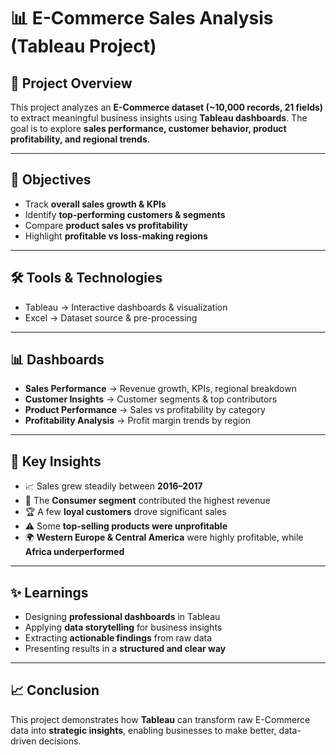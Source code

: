 # 📊 E-Commerce Sales Analysis (Tableau Project)  

## 📌 Project Overview  
This project analyzes an **E-Commerce dataset (~10,000 records, 21 fields)** to extract meaningful business insights using **Tableau dashboards**. The goal is to explore **sales performance, customer behavior, product profitability, and regional trends**.  

---

## 🎯 Objectives  
- Track **overall sales growth & KPIs**  
- Identify **top-performing customers & segments**  
- Compare **product sales vs profitability**  
- Highlight **profitable vs loss-making regions**  

---

## 🛠 Tools & Technologies  
- Tableau → Interactive dashboards & visualization  
- Excel → Dataset source & pre-processing  

---

## 📊 Dashboards  
- **Sales Performance** → Revenue growth, KPIs, regional breakdown  
- **Customer Insights** → Customer segments & top contributors  
- **Product Performance** → Sales vs profitability by category  
- **Profitability Analysis** → Profit margin trends by region  

---

## 🔎 Key Insights  
- 📈 Sales grew steadily between **2016–2017**  
- 👥 The **Consumer segment** contributed the highest revenue  
- 🏆 A few **loyal customers** drove significant sales  
- ⚠️ Some **top-selling products were unprofitable**  
- 🌍 **Western Europe & Central America** were highly profitable, while **Africa underperformed**  

---

## ✨ Learnings  
- Designing **professional dashboards** in Tableau  
- Applying **data storytelling** for business insights  
- Extracting **actionable findings** from raw data  
- Presenting results in a **structured and clear way**  

---

## 📈 Conclusion  
This project demonstrates how **Tableau** can transform raw E-Commerce data into **strategic insights**, enabling businesses to make better, data-driven decisions.  
